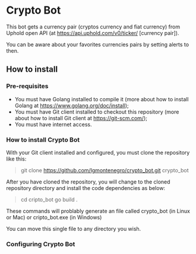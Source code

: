 # Crypto Bot

This bot gets a currency pair (cryptos currency and fiat currency) from Uphold open API (at https://api.uphold.com/v0/ticker/ [currency pair]).

You can be aware about your favorites currencies pairs by setting alerts to then.


## How to install

### Pre-requisites

* You must have Golang installed to compile it (more about how to install Golang at https://www.golang.org/doc/install);
* You must have Git client installed to checkout this repository (more about how to install Git client at https://git-scm.com/);
* You must have internet access.

### How to install Crypto Bot

With your Git client installed and configured, you must clone the repository like this:

>git clone https://github.com/lgmontenegro/crypto_bot.git crypto_bot

After you have cloned the repository, you will change to the cloned repository directory and install the code dependencies as below:

>cd cripto_bot
>go build .

These commands will problably generate an file called crypto_bot (in Linux or Mac) or cripto_bot.exe (in Windows)

You can move this single file to any directory you wish.

### Configuring Crypto Bot


